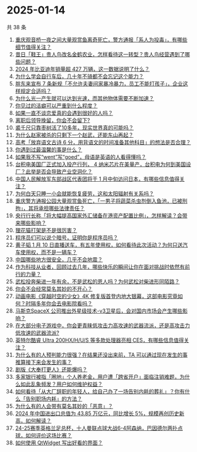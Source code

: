 # 2025-01-14

共 38 条

<!-- BEGIN -->
<!-- 最后更新时间 Tue Jan 14 2025 02:29:07 GMT+0800 (China Standard Time) -->

1. [重庆观音桥一夜之间大量观赏鱼离奇死亡，警方通报「系人为投毒」，有哪些细节值得关注？](https://www.zhihu.com/question/9408823731)
1. [昔日「鞋王」贵人鸟改名金鹤农业，怎样看待这一转型？贵人鸟经营遇到了哪些问题？](https://www.zhihu.com/question/9320444370)
1. [2024 年比亚迪年销量超 427 万辆，这一数据说明了什么？](https://www.zhihu.com/question/8695418518)
1. [为什么学会自行车后，几十年不骑都不会忘记这个能力？](https://www.zhihu.com/question/7491524678)
1. [胖东来宣布 7 条新规「不允许夫妻间家暴冷暴力，员工不能打孩子」，企业这样规定合适吗？](https://www.zhihu.com/question/9469534937)
1. [为什么光一产生就可以达到光速，而其他物体需要不断加速？](https://www.zhihu.com/question/9123096591)
1. [你见过的洁癖可以严重到什么程度？](https://www.zhihu.com/question/433994618)
1. [如果一直不谈恋爱真的会遇到很好的人吗？](https://www.zhihu.com/question/4247239909)
1. [离职后领导挽留，你会不会留下?](https://www.zhihu.com/question/8763499032)
1. [裘千尺只靠枣树活了10多年，现实世界真的可能吗？](https://www.zhihu.com/question/367199012)
1. [为什么赵家被杀的只剩下一个赵武，还能东山再起？](https://www.zhihu.com/question/9254432145)
1. [高考「放弃语文古诗 6 分，用背语文的时间准备其他科目」的想法是否合理？](https://www.zhihu.com/question/9089984149)
1. [你遇到过最温馨的事是什么？](https://www.zhihu.com/question/9204512183)
1. [如果我不写“went”写“goed”，母语是英语的人看得懂吗？](https://www.zhihu.com/question/9165562285)
1. [台积电美国厂正式加入投产行列， 4 纳米芯片在美量产，台积电为何到美国设厂？此举是否会导致产业空洞化？](https://www.zhihu.com/question/9465592004)
1. [中国人民解放军东部战区代表团将于 1 月中旬访问日本，有哪些信息值得关注？](https://www.zhihu.com/question/9473986277)
1. [为何白天只睡一小会就能恢复疲劳，这和太阳辐射有关系吗？](https://www.zhihu.com/question/6160269824)
1. [重庆警方通报公园大量观赏鱼死亡，「一男子将蔬菜杀虫剂倒入鱼池，已被刑拘」，其将承担哪些法律责任？](https://www.zhihu.com/question/9486849094)
1. [央行行长称「将大幅提高国家外汇储备在港资产配置比例」，怎样解读？会带来哪些影响？](https://www.zhihu.com/question/9461698233)
1. [狸花猫打架是不是很厉害？](https://www.zhihu.com/question/455692258)
1. [程序员们可以说个暗号，证明你是程序员吗？](https://www.zhihu.com/question/610436469)
1. [黄子韬 1 月 10 日直播送车，有五年使用权，如何看待此次活动？为何只送汽车使用权，而不是一辆车？](https://www.zhihu.com/question/9252475857)
1. [中国哪些地方很安全，几乎不会地震？](https://www.zhihu.com/question/616044827)
1. [作为科技从业者，回顾过去几年，哪些快乐的瞬间让你在面对挑战时依然有前行的力量？](https://www.zhihu.com/question/9126294382)
1. [武松投奔柴进一年有余，不是武松的恩人吗？为何武松对柴进形同陌路？](https://www.zhihu.com/question/602167706)
1. [你会不会经常莫名其妙的不开心？](https://www.zhihu.com/question/9423348382)
1. [动画电影《穿越时空的少女》4K 修复版首登内地大银幕，这部电影究竟如何？时隔多年你会去电影院看吗？](https://www.zhihu.com/question/9251671129)
1. [马斯克SpaceX 公司推出外星级技术-v3卫星后，会对国内市场会产生哪些影响？](https://www.zhihu.com/question/8932895506)
1. [在大部分电子游戏中，你会更青睐低攻击力高攻速的武器流派，还是高攻击力低攻速的武器流派?](https://www.zhihu.com/question/9188389064)
1. [英特尔酷睿 Ultra 200HX/H/U/S 等多款处理器亮相 CES，有哪些信息值得关注？](https://www.zhihu.com/question/8942534125)
1. [为什么有的人预判能力很强？在结果还没出来前，TA 可以通过现在发生的事推算接下来会发生的事？](https://www.zhihu.com/question/659665750)
1. [剧版《大奉打更人》还能爆吗？](https://www.zhihu.com/question/8585004779)
1. [多家银行被指「圈地」个人养老金，用户遭「跨省开户」面临注销难题，为什么如此乱象频发？用户如何维护权益？](https://www.zhihu.com/question/9134456196)
1. [如何看待「从大厂辞职的年轻人，给自己办了一场告别内耗的葬礼」？你有什么「告别职场内耗」的方法？](https://www.zhihu.com/question/9164181659)
1. [为什么有的人会带有莫名其妙的「恶意」？](https://www.zhihu.com/question/5134705052)
1. [2024 年中国进出口总值为 43.85 万亿元，同比增长 5%，规模再创历史新高，如何解读？](https://www.zhihu.com/question/9459207284)
1. [24-25赛季英格兰足总杯，十人曼联点球大战6-4阿森纳，巴因德尔两扑点球，如何评价这场比赛？](https://www.zhihu.com/question/9404632620)
1. [如何使用 QtWidget 写出好看的界面？](https://www.zhihu.com/question/460991049)

<!-- END -->
